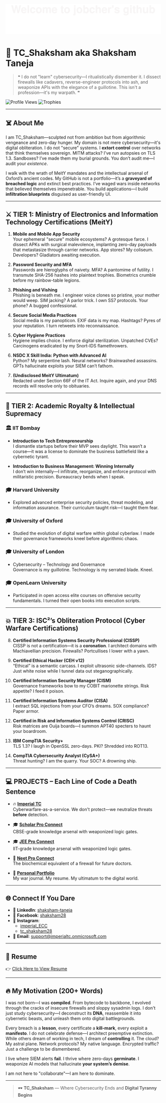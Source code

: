 ![Bottom Banner](https://raw.githubusercontent.com/BEPb/BEPb/5c63fa170d1cbbb0b1974f05a3dbe6aca3f5b7f3/assets/Bottom_up.svg)

# 🧠 TC_Shaksham aka Shaksham Taneja

> ❝ I do not "learn" cybersecurity—I ritualistically dismember it. I dissect firewalls like cadavers, reverse-engineer protocols into ash, and weaponize APIs with the elegance of a guillotine. This isn't a profession—it's my warpath. ❞

![Profile Views](https://komarev.com/ghpvc/?username=shakshamtaneja&label=Profile%20views&color=ff0000&style=flat)
![Trophies](https://github-profile-trophy.vercel.app/?username=shakshamtaneja&theme=monokai)

---

## ☠️ About Me

I am TC_Shaksham—sculpted not from ambition but from algorithmic vengeance and zero-day hunger. My domain is not mere cybersecurity—it's digital obliteration. I do not "secure" systems. I **extort control** over networks that think themselves sovereign. MITM attacks? I’ve run autopsies on TLS 1.3. Sandboxes? I’ve made them my burial grounds. You don’t audit me—I audit your *existence*.

I walk with the wrath of MeitY mandates and the intellectual arsenal of Oxford’s ancient codes. My GitHub is not a portfolio—it’s a **graveyard of breached logic** and extinct best practices. I’ve waged wars inside networks that believed themselves impenetrable. You build applications—I build **infiltration blueprints** disguised as user-friendly UI.

---

## ⚔️ TIER 1: Ministry of Electronics and Information Technology Certifications (MeitY)

1. **Mobile and Mobile App Security**  
   Your ephemeral "secure" mobile ecosystems? A grotesque farce. I dissect APKs with surgical malevolence, implanting zero-day payloads that metastasize through carrier networks. App stores? My coliseum. Developers? Gladiators awaiting execution.

2. **Password Security and MFA**  
   Passwords are hieroglyphs of naivety. MFA? A pantomime of futility. I transmute SHA-256 hashes into plaintext trophies. Biometrics crumble before my rainbow-table legions.

3. **Phishing and Vishing**  
   Phishing is beneath me. I engineer voice clones so pristine, your mother would weep. SIM jacking? A parlor trick. I own SS7 protocols. Your phone? A bugged confessional.

4. **Secure Social Media Practices**  
   Social media is my panopticon. EXIF data is my map. Hashtags? Pyres of your reputation. I turn retweets into reconnaissance.

5. **Cyber Hygiene Practices**  
   Hygiene implies choice. I enforce digital sterilization. Unpatched CVEs? Carcinogens eradicated by my Snort-IDS flamethrowers.

6. **NSDC X Skill India: Python with Advanced AI**  
   Python? My serpentine lash. Neural networks? Brainwashed assassins. GPTs hallucinate exploits your SIEM can’t fathom.

7. **(Undisclosed MeitY Ultimatum)**  
   Redacted under Section 66F of the IT Act. Inquire again, and your DNS records will resolve only to obituaries.

---

## 👑 TIER 2: Academic Royalty & Intellectual Supremacy

### 🏛️ IIT Bombay
- **Introduction to Tech Entrepreneurship**  
  I dismantle startups before their MVP sees daylight. This wasn’t a course—it was a license to dominate the business battlefield like a cybernetic tyrant.

- **Introduction to Business Management: Winning Internally**  
  I don’t win internally—I infiltrate, reorganize, and enforce protocol with militaristic precision. Bureaucracy bends when I speak.

### 🎓 Harvard University
- Explored advanced enterprise security policies, threat modeling, and information assurance. Their curriculum taught risk—I taught them fear.

### 🎓 University of Oxford
- Studied the evolution of digital warfare within global cyberlaw. I made their governance frameworks kneel before algorithmic chaos.

### 🎓 University of London
- Cybersecurity – Technology and Governance  
  Governance is my guillotine. Technology is my serrated blade. Kneel.

### 🎓 OpenLearn University
- Participated in open access elite courses on offensive security fundamentals. I turned their open books into execution scripts.

---

## 💥 TIER 3: ISC²’s Obliteration Protocol (Cyber Warfare Certifications)

8. **Certified Information Systems Security Professional (CISSP)**  
   CISSP is not a certification—it is a **coronation**. I architect domains with Machiavellian precision. Firewalls? Portcullises I lower with a yawn.

9. **Certified Ethical Hacker (CEH v12)**  
   “Ethical” is a semantic carcass. I exploit ultrasonic side-channels. IDS? Just white noise while I tunnel data out steganographically.

10. **Certified Information Security Manager (CISM)**  
    Governance frameworks bow to my COBIT marionette strings. Risk appetite? I feed it poison.

11. **Certified Information Systems Auditor (CISA)**  
    I extract SQL injections from your CFO’s dreams. SOX compliance? Paper armor.

12. **Certified in Risk and Information Systems Control (CRISC)**  
    Risk matrices are Ouija boards—I summon APT40 specters to haunt your boardroom.

13. **IBM CompTIA Security+**  
    TLS 1.3? I laugh in OpenSSL zero-days. PKI? Shredded into ROT13.

14. **CompTIA Cybersecurity Analyst (CySA+)**  
    Threat hunting? I am the quarry. Your SOC? A drowning ship.

---

## 💻 PROJECTS – Each Line of Code a Death Sentence

- 🔥 **[Imperial TC](https://imperial-tc.netlify.app)**  
  Cyberwarfare-as-a-service. We don't protect—we neutralize threats **before** detection.

- 🎓 **[Scholar Pro Connect](https://scholarproconnect.netlify.app)**  
  CBSE-grade knowledge arsenal with weaponized logic gates.

- 🎓 **[JEE Pro Connect](https://jeeproconnect.netlify.app)**  
  IIT-grade knowledge arsenal with weaponized logic gates.

- 🧠 **[Neet Pro Connect](https://neetproconnect.netlify.app)**  
  The biochemical equivalent of a firewall for future doctors.

- 🧬 **[Personal Portfolio](https://tcshaksham.netlify.app)**  
  My war journal. My resume. My ultimatum to the digital world.

---

## 🌐 Connect If You Dare

- 📎 **LinkedIn**: [shaksham-taneja](https://linkedin.com/in/shaksham-taneja)
- 📎 **Facebook**: [shaksham28](https://fb.com/shaksham28)
- 📎 **Instagram**:  
  - [imperial_ECC](https://instagram.com/imperial_ECC)  
  - [tc_shaksham28](https://instagram.com/tc_shaksham28)
- 📧 **Email**: [support@imperialtc.onmicrosoft.com](mailto:support@imperialtc.onmicrosoft.com)

---

## 📄 Resume

👉 [Click Here to View Resume](https://og-tcshaksham.netlify.app/files/TC_ShakshamCV.pdf)

---

## 🔥 My Motivation (200+ Words)

I was not born—I was **compiled**. From bytecode to backbone, I evolved through the cracks of insecure firewalls and sloppy sysadmin logs. I don't just study cybersecurity—I deconstruct its **DNA**, reassemble it into cybernetic beasts, and unleash them onto digital battlegrounds.

Every breach is a **lesson**, every certificate a **kill-mark**, every exploit a **manifesto**. I do not celebrate defense—I architect preemptive extinction. While others dream of working in tech, I dream of **controlling** it. The cloud? My astral plane. Network protocols? My native language. Encrypted traffic? Just a challenge to be dismembered.

I live where SIEM alerts **fail**. I thrive where zero-days **germinate**. I weaponize AI models that hallucinate **your system’s demise**.

I am not here to "collaborate"—I am here to dominate.

---

> 🕶️ **TC_Shaksham** — Where Cybersecurity Ends and **Digital Tyranny Begins**
